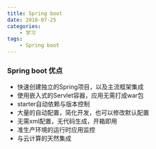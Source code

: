 ```yaml
---
title: Spring boot
date: 2018-07-25
categories:
    - 学习
tags:
    - Spring boot
---
```


### Spring boot 优点

* 快速创建独立的Spring项目，以及主流框架集成
* 使用嵌入式的Servlet容器，应用无需打成war包
* starter自动依赖与版本控制
* 大量的自动配置，简化开发，也可以修改默认配置
* 无需xml配置，无代码生成，开箱即用
* 准生产环境的运行时应用监控
* 与云计算的天然集成
  